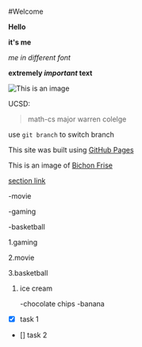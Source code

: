 #Welcome 

**Hello** 

**it's me** 

*me in different font* 

**extremely _important_ text** 

![This is an image](https://myoctocat.com/assets/images/base-octocat.svg)

UCSD:
> math-cs major
> warren colelge


use `git branch` to switch branch 

This site was built using [GitHub Pages](https://pages.github.com/)

This is an image of [Bichon Frise](https://www.google.com/search?q=bichon+frise&tbm=isch&ved=2ahUKEwiaoviy65vzAhXBh1MKHWAHCxEQ2-cCegQIABAA&oq=bichon&gs_lcp=CgNpbWcQARgAMgcIABCxAxBDMgcIABCxAxBDMggIABCABBCxAzIICAAQgAQQsQMyCAgAEIAEELEDMggIABCABBCxAzIFCAAQgAQyCAgAEIAEELEDMgUIABCABDIFCAAQgAQ6BAgAEEM6BAgAEAM6CwgAEIAEELEDEIMBUPCuAVik3gFg0eYBaANwAHgAgAH8AogBzAmSAQc0LjEuMC4ymAEAoAEBqgELZ3dzLXdpei1pbWfAAQE&sclient=img&ei=9ftPYdrTO8GPzgLgjqyIAQ&bih=1329&biw=2560&rlz=1C1RXMK_enUS972US972#imgrc=6YR_JXxny7cgcM/)

[section link](section.md)

-movie

-gaming

-basketball

1.gaming

2.movie

3.basketball

1. ice cream
   
    -chocolate chips
    -banana
- [x] task 1
  
- [] task 2


